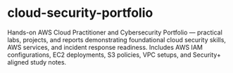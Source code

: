 # cloud-security-portfolio
Hands-on AWS Cloud Practitioner and Cybersecurity Portfolio — practical labs, projects, and reports demonstrating foundational cloud security skills, AWS services, and incident response readiness. Includes AWS IAM configurations, EC2 deployments, S3 policies, VPC setups, and Security+ aligned study notes.
